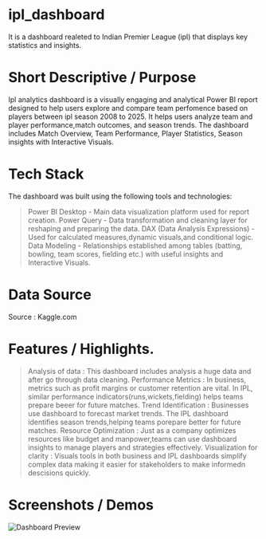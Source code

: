 # ipl_dashboard 
It is a dashboard realeted to Indian Premier League (ipl) that displays key statistics and insights.

# Short Descriptive / Purpose
Ipl analytics dashboard is a visually engaging and analytical Power BI report designed to help users explore and compare team perfomence based on players between ipl season 2008 to 2025. It helps users analyze team and player performance,match outcomes, and season trends. The dashboard includes Match Overview, Team Performance, Player Statistics, Season insights with Interactive Visuals.

# Tech Stack
The dashboard was built using the following tools and technologies:
> Power BI Desktop - Main data visualization platform used for report creation.
> Power Query - Data transformation and cleaning layer for reshaping and preparing the data.
> DAX (Data Analysis Expressions) - Used for calculated measures,dynamic visuals,and conditional logic.
> Data Modeling - Relationships established among tables (batting, bowling, team scores, fielding etc.) with useful insights and Interactive Visuals.

# Data Source
Source : Kaggle.com
 
# Features / Highlights.
> Analysis of data : This dashboard includes analysis a huge data and after go through data cleaning.
> Performance Metrics : In business, metrics such as profit margins or customer retention are vital. In IPL, similar performance indicators(runs,wickets,fielding) helps teams prepare beeer for future matches.
> Trend Identification : Businesses use dashboard to forecast market trends. The IPL dashboard identifies season trends,helping teams porepare better for future matches.
> Resource Optimization : Just as a company optimizes resources like budget and manpower,teams can use dashboard insights to manage players and strategies effectively.
> Visualization for clarity : Visuals tools in both business and IPL dashboards simplify complex data making it easier for stakeholders to make informedn descisions quickly.

# Screenshots / Demos
![Dashboard Preview](https://github.com/Faisal-DS6394/ipl_dashboard/blob/main/ipl_dahboard.png,https://github.com/Faisal-DS6394/ipl_dashboard/blob/main/ipl_dahboard2.png,https://github.com/Faisal-DS6394/ipl_dashboard/blob/main/ipl_dahboard3.png)

